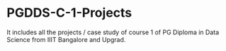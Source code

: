 # PGDDS-C-1-Projects
It includes all the projects / case study of course 1 of PG Diploma in Data Science from IIIT Bangalore and Upgrad.
